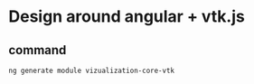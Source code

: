 # Design around angular + vtk.js

## command

```shell
ng generate module vizualization-core-vtk

```